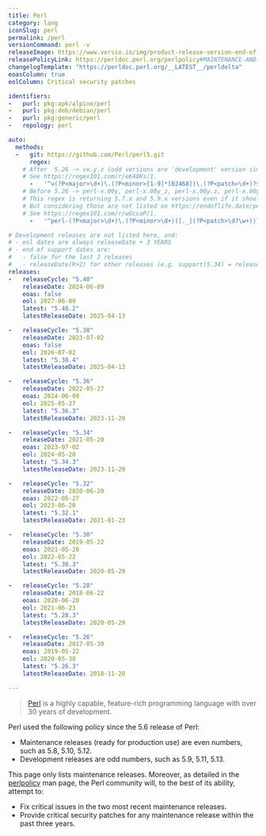 ```yaml
---
title: Perl
category: lang
iconSlug: perl
permalink: /perl
versionCommand: perl -v
releaseImage: https://www.versio.io/img/product-release-version-end-of-life/Perl_Foundation-Perl.jpg
releasePolicyLink: https://perldoc.perl.org/perlpolicy#MAINTENANCE-AND-SUPPORT
changelogTemplate: "https://perldoc.perl.org/__LATEST__/perldelta"
eoasColumn: true
eolColumn: Critical security patches

identifiers:
-   purl: pkg:apk/alpine/perl
-   purl: pkg:deb/debian/perl
-   purl: pkg:generic/perl
-   repology: perl

auto:
  methods:
  -   git: https://github.com/Perl/perl5.git
      regex:
    # After  5.26 -> vx.y.z (odd versions are 'development' version since 5.6)
    # See https://regex101.com/r/eK40Ks/1.
      -   '^v(?P<major>\d+)\.(?P<minor>[1-9]*[02468])\.(?P<patch>\d+)?$'
    # Before 5.26 -> perl-x.00y, perl-x.00y_z, perl-x.00y.z, perl-x.00y.zabc
    # This regex is returning 5.7.x and 5.9.x versions even if it shouldn't (odd versions are 'development' version since 5.6).
    # But considering those are not listed on https://endoflife.date/perl, it's an acceptable inconvenient.
    # See https://regex101.com/r/wGccaP/1.
      -   '^perl-(?P<major>\d+)\.(?P<minor>\d+)([._](?P<patch>\d?\w+))?$'

# Development releases are not listed here, and:
# - eol dates are always releaseDate + 3 YEARS
# - end of support dates are:
#   - false for the last 2 releases
#   - releaseDate(R+2) for other releases (e.g. support(5.34) = releaseDate(5.36))
releases:
-   releaseCycle: "5.40"
    releaseDate: 2024-06-09
    eoas: false
    eol: 2027-06-09
    latest: "5.40.2"
    latestReleaseDate: 2025-04-13

-   releaseCycle: "5.38"
    releaseDate: 2023-07-02
    eoas: false
    eol: 2026-07-02
    latest: "5.38.4"
    latestReleaseDate: 2025-04-13

-   releaseCycle: "5.36"
    releaseDate: 2022-05-27
    eoas: 2024-06-09
    eol: 2025-05-27
    latest: "5.36.3"
    latestReleaseDate: 2023-11-29

-   releaseCycle: "5.34"
    releaseDate: 2021-05-20
    eoas: 2023-07-02
    eol: 2024-05-20
    latest: "5.34.3"
    latestReleaseDate: 2023-11-29

-   releaseCycle: "5.32"
    releaseDate: 2020-06-20
    eoas: 2022-05-27
    eol: 2023-06-20
    latest: "5.32.1"
    latestReleaseDate: 2021-01-23

-   releaseCycle: "5.30"
    releaseDate: 2019-05-22
    eoas: 2021-05-20
    eol: 2022-05-22
    latest: "5.30.3"
    latestReleaseDate: 2020-05-29

-   releaseCycle: "5.28"
    releaseDate: 2018-06-22
    eoas: 2020-06-20
    eol: 2021-06-23
    latest: "5.28.3"
    latestReleaseDate: 2020-05-29

-   releaseCycle: "5.26"
    releaseDate: 2017-05-30
    eoas: 2019-05-22
    eol: 2020-05-30
    latest: "5.26.3"
    latestReleaseDate: 2018-11-28

---
```


> [Perl](https://www.perl.org/) is a highly capable, feature-rich programming language with over 30
> years of development.

Perl used the following policy since the 5.6 release of Perl:

- Maintenance releases (ready for production use) are even numbers, such as 5.8, 5.10, 5.12.
- Development releases are odd numbers, such as 5.9, 5.11, 5.13.

This page only lists maintenance releases. Moreover, as detailed in the
[perlpolicy](https://perldoc.perl.org/perlpolicy#MAINTENANCE-AND-SUPPORT) man page, the Perl
community will, to the best of its ability, attempt to:

- Fix critical issues in the two most recent maintenance releases.
- Provide critical security patches for any maintenance release within the past three years.
